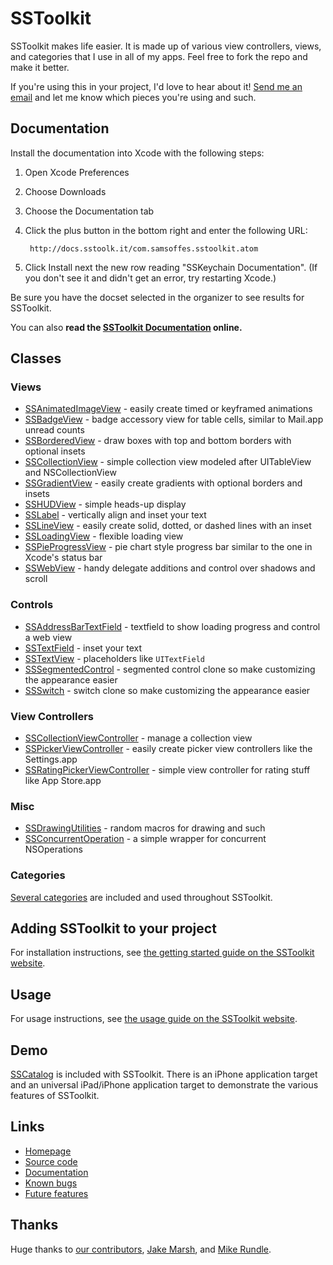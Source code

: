 # SSToolkit

SSToolkit makes life easier. It is made up of various view controllers, views, and categories that I use in all of my apps. Feel free to fork the repo and make it better.

If you're using this in your project, I'd love to hear about it! [Send me an email](mailto:sam@samsoff.es) and let me know which pieces you're using and such.

## Documentation

Install the documentation into Xcode with the following steps:

1. Open Xcode Preferences
2. Choose Downloads
3. Choose the Documentation tab
4. Click the plus button in the bottom right and enter the following URL:

        http://docs.sstoolk.it/com.samsoffes.sstoolkit.atom

5. Click Install next the new row reading "SSKeychain Documentation". (If you don't see it and didn't get an error, try restarting Xcode.)

Be sure you have the docset selected in the organizer to see results for SSToolkit.

You can also **read the [SSToolkit Documentation](http://sstoolk.it/documentation) online.**

## Classes

### Views

* [SSAnimatedImageView][] - easily create timed or keyframed animations
* [SSBadgeView][] - badge accessory view for table cells, similar to Mail.app unread counts
* [SSBorderedView][] - draw boxes with top and bottom borders with optional insets
* [SSCollectionView][] - simple collection view modeled after UITableView and NSCollectionView
* [SSGradientView][] - easily create gradients with optional borders and insets
* [SSHUDView][] - simple heads-up display
* [SSLabel][] - vertically align and inset your text
* [SSLineView][] - easily create solid, dotted, or dashed lines with an inset
* [SSLoadingView][] - flexible loading view
* [SSPieProgressView][] - pie chart style progress bar similar to the one in Xcode's status bar
* [SSWebView][] - handy delegate additions and control over shadows and scroll

### Controls

* [SSAddressBarTextField][] - textfield to show loading progress and control a web view
* [SSTextField][] - inset your text
* [SSTextView][] - placeholders like `UITextField`
* [SSSegmentedControl][] - segmented control clone so make customizing the appearance easier
* [SSSwitch][] - switch clone so make customizing the appearance easier

### View Controllers

* [SSCollectionViewController][] - manage a collection view
* [SSPickerViewController][] - easily create picker view controllers like the Settings.app
* [SSRatingPickerViewController][] - simple view controller for rating stuff like App Store.app

### Misc

* [SSDrawingUtilities][] - random macros for drawing and such
* [SSConcurrentOperation][] - a simple wrapper for concurrent NSOperations

### Categories

[Several categories](http://github.com/samsoffes/sstoolkit/blob/master/SSToolkit/SSCategories.h) are included and used throughout SSToolkit.

## Adding SSToolkit to your project

For installation instructions, see [the getting started guide on the SSToolkit website](http://sstoolk.it/#getting-started).

## Usage

For usage instructions, see [the usage guide on the SSToolkit website](http://sstoolk.it/#usage).

## Demo

[SSCatalog](https://github.com/samsoffes/sstoolkit/tree/master/SSCatalog) is included with SSToolkit. There is an iPhone application target and an universal iPad/iPhone application target to demonstrate the various features of SSToolkit.

## Links

* [Homepage](http://sstoolk.it)
* [Source code](https://github.com/samsoffes/sstoolkit)
* [Documentation](http://sstoolk.it/documentation/)
* [Known bugs](https://github.com/samsoffes/sstoolkit/issues/labels/Bug)
* [Future features](https://github.com/samsoffes/sstoolkit/issues/labels/Feature)

## Thanks

Huge thanks to [our contributors](http://github.com/samsoffes/sstoolkit/contributors), [Jake Marsh](http://deallocatedobjects.com), and [Mike Rundle](http://flyosity.com).

[SSAnimatedImageView]: https://github.com/samsoffes/sstoolkit/blob/master/SSToolkit/SSAnimatedImageView.h
[SSBadgeView]: https://github.com/samsoffes/sstoolkit/blob/master/SSToolkit/SSBadgeView.h
[SSBorderedView]: https://github.com/samsoffes/sstoolkit/blob/master/SSToolkit/SSBorderedView.h
[SSCollectionView]: https://github.com/samsoffes/sstoolkit/blob/master/SSToolkit/SSCollectionView.h
[SSGradientView]: https://github.com/samsoffes/sstoolkit/blob/master/SSToolkit/SSGradientView.h
[SSHUDView]: https://github.com/samsoffes/sstoolkit/blob/master/SSToolkit/SSHUDView.h
[SSLabel]: https://github.com/samsoffes/sstoolkit/blob/master/SSToolkit/SSLabel.h
[SSLineView]: https://github.com/samsoffes/sstoolkit/blob/master/SSToolkit/SSLineView.h
[SSLoadingView]: https://github.com/samsoffes/sstoolkit/blob/master/SSToolkit/SSLoadingView.h
[SSPieProgressView]: https://github.com/samsoffes/sstoolkit/blob/master/SSToolkit/SSPieProgressView.h
[SSWebView]: https://github.com/samsoffes/sstoolkit/blob/master/SSToolkit/SSWebView.h
[SSAddressBarTextField]: https://github.com/samsoffes/sstoolkit/blob/master/SSToolkit/SSAddressBarTextField.h
[SSTextField]: https://github.com/samsoffes/sstoolkit/blob/master/SSToolkit/SSTextField.h
[SSTextView]: https://github.com/samsoffes/sstoolkit/blob/master/SSToolkit/SSTextView.h
[SSSegmentedControl]: https://github.com/samsoffes/sstoolkit/blob/master/SSToolkit/SSSegmentedControl.h
[SSSwitch]: https://github.com/samsoffes/sstoolkit/blob/master/SSToolkit/SSSwitch.h
[SSCollectionViewController]: https://github.com/samsoffes/sstoolkit/blob/master/SSToolkit/SSCollectionViewController.h
[SSPickerViewController]: https://github.com/samsoffes/sstoolkit/blob/master/SSToolkit/SSPickerViewController.h
[SSRatingPickerViewController]: https://github.com/samsoffes/sstoolkit/blob/master/SSToolkit/SSRatingPickerViewController.h
[SSDrawingUtilities]: https://github.com/samsoffes/sstoolkit/blob/master/SSToolkit/SSDrawingUtilities.h
[SSConcurrentOperation]: https://github.com/samsoffes/sstoolkit/blob/master/SSToolkit/SSConcurrentOperation.h
